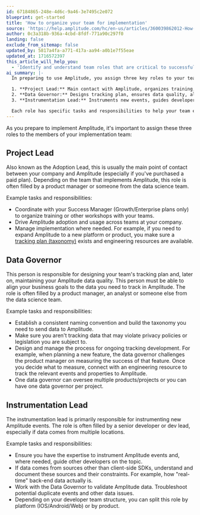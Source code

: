 ```yaml
---
id: 67184865-248e-4d6c-9a46-3e7495c2e072
blueprint: get-started
title: 'How to organize your team for implementation'
source: 'https://help.amplitude.com/hc/en-us/articles/360039862012-How-to-organize-your-team-for-implementation'
author: 0c3a318b-936a-4cbd-8fdf-771a90c297f0
landing: false
exclude_from_sitemap: false
updated_by: 5817a4fa-a771-417a-aa94-a0b1e7f55eae
updated_at: 1716572397
this_article_will_help_you:
  - 'Identify and understand team roles that are critical to successfully using Amplitude'
ai_summary: |-
  In preparing to use Amplitude, you assign three key roles to your team:

  1. **Project Lead:** Main contact with Amplitude, organizes training, drives adoption.
  2. **Data Governor:** Designs tracking plan, ensures data quality, aligns business goals.
  3. **Instrumentation Lead:** Instruments new events, guides developers, validates data.

  Each role has specific tasks and responsibilities to help your team effectively implement and utilize Amplitude for tracking and analyzing data.
---
```

As you prepare to implement Amplitude, it's important to assign these three roles to the members of your implementation team:

## Project Lead

Also known as the Adoption Lead, this is usually the main point of contact between your company and Amplitude (especially if you've purchased a paid plan). Depending on the team that implements Amplitude, this role is often filled by a product manager or someone from the data science team.

Example tasks and responsibilities:

* Coordinate with your Success Manager (Growth/Enterprise plans only) to organize training or other workshops with your teams.
* Drive Amplitude adoption and usage across teams at your company.
* Manage implementation where needed. For example, if you need to expand Amplitude to a new platform or product, you make sure a [tracking plan (taxonomy)](/docs/data/data-planning-playbook) exists and engineering resources are available.

## Data Governor

This person is responsible for designing your team's tracking plan and, later on, maintaining your Amplitude data quality. This person must be able to align your business goals to the data you need to track in Amplitude. The role is often filled by a product manager, an analyst or someone else from the data science team.

Example tasks and responsibilities:

* Establish a consistent naming convention and build the taxonomy you need to send data to Amplitude.
* Make sure you aren't tracking data that may violate privacy policies or legislation you are subject to.
* Design and manage the process for ongoing tracking development. For example, when planning a new feature, the data governor challenges the product manager on measuring the success of that feature. Once you decide what to measure, connect with an engineering resource to track the relevant events and properties to Amplitude.
* One data governor can oversee multiple products/projects or you can have one data governor per project.

## Instrumentation Lead

The instrumentation lead is primarily responsible for instrumenting new Amplitude events. The role is often filled by a senior developer or dev lead, especially if data comes from multiple locations.

Example tasks and responsibilities:

* Ensure you have the expertise to instrument Amplitude events and, where needed, guide other developers on the topic.
* If data comes from sources other than client-side SDKs, understand and document these sources and their constraints. For example, how "real-time" back-end data actually is.
* Work with the Data Governor to validate Amplitude data. Troubleshoot potential duplicate events and other data issues.
* Depending on your developer team structure, you can split this role by platform (IOS/Android/Web) or by product.